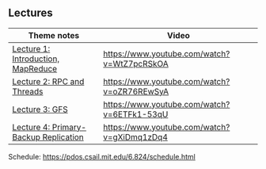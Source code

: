 ## Lectures

| Theme notes                                                  | Video                                       |
|--------------------------------------------------------------|---------------------------------------------|
| [Lecture 1: Introduction, MapReduce](./intro.md)             | https://www.youtube.com/watch?v=WtZ7pcRSkOA |
| [Lecture 2: RPC and Threads](./rpc-threads.md)               | https://www.youtube.com/watch?v=oZR76REwSyA |
| [Lecture 3: GFS](./gfs.md)                                   | https://www.youtube.com/watch?v=6ETFk1-53qU |
| [Lecture 4: Primary-Backup Replication](./pb-replication.md) | https://www.youtube.com/watch?v=gXiDmq1zDq4 |

Schedule: https://pdos.csail.mit.edu/6.824/schedule.html
